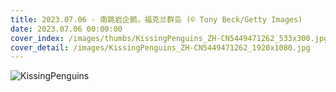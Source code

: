 ```yaml
---
title: 2023.07.06 - 南跳岩企鹅，福克兰群岛 (© Tony Beck/Getty Images)
date: 2023.07.06 00:00:00
cover_index: /images/thumbs/KissingPenguins_ZH-CN5449471262_533x300.jpg
cover_detail: /images/KissingPenguins_ZH-CN5449471262_1920x1080.jpg
---
```


![KissingPenguins](/images/KissingPenguins_ZH-CN5449471262_1920x1080.jpg)
